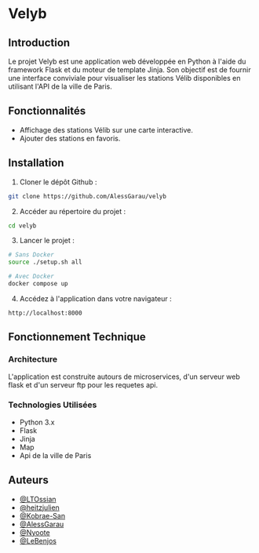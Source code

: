 # Velyb

## Introduction

Le projet Velyb est une application web développée en Python à l'aide du framework Flask et du moteur de template Jinja. Son objectif est de fournir une interface conviviale pour visualiser les stations Vélib disponibles en utilisant l'API de la ville de Paris.

## Fonctionnalités

- Affichage des stations Vélib sur une carte interactive.
- Ajouter des stations en favoris.

## Installation

1. Cloner le dépôt Github :

```bash
git clone https://github.com/AlessGarau/velyb
```

2. Accéder au répertoire du projet :

```bash
cd velyb
```

3. Lancer le projet :

```bash
# Sans Docker
source ./setup.sh all
```

```bash
# Avec Docker
docker compose up
```

4. Accédez à l'application dans votre navigateur :

```
http://localhost:8000
```

## Fonctionnement Technique

### Architecture

L'application est construite autours de microservices, d'un serveur web flask et d'un serveur ftp pour les requetes api.

### Technologies Utilisées

- Python 3.x
- Flask
- Jinja
- Map
- Api de la ville de Paris

## Auteurs

- [@LTOssian](https://github.com/LTOssian)
- [@heitzjulien](https://github.com/heitzjulien)
- [@Kobrae-San](https://github.com/Kobrae-San)
- [@AlessGarau](https://github.com/AlessGarau)
- [@Nyoote](https://github.com/Nyoote)
- [@LeBenjos](https://github.com/LeBenjos)

